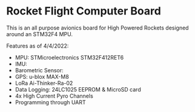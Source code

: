 # Rocket Flight Computer Board
This is an all purpose avionics board for High Powered Rockets designed around an STM32F4 MPU.


Features as of 4/4/2022:
- MPU: STMicroelectronics STM32F412RET6
- IMU:
- Barometric Sensor:
- GPS: u-blox MAX-M8
- LoRa Ai-Thinker-Ra-02
- Data Logging: 24LC1025 EEPROM & MicroSD card
- 4x High Current Pyro Channels
- Programming through UART
